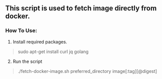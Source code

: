 ## This script is used to fetch image directly from docker.

### How To Use:
 
1. Install required packages.
> sudo apt-get install curl jq golang

2. Run the script
> ./fetch-docker-image.sh preferred_directory image[:tag][@digest]
